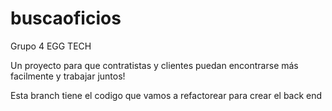 # buscaoficios
Grupo 4 EGG TECH

Un proyecto para que contratistas y clientes puedan encontrarse más facilmente y trabajar juntos!

Esta branch tiene el codigo que vamos a refactorear para crear el back end
